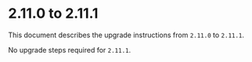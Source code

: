# 2.11.0 to 2.11.1

This document describes the upgrade instructions from `2.11.0` to `2.11.1`.

No upgrade steps required for `2.11.1`.
